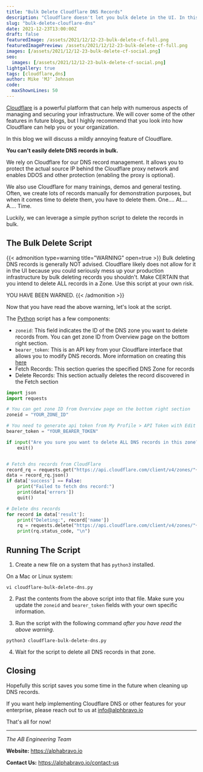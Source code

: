 ```yaml
---
title: "Bulk Delete Cloudflare DNS Records"
description: "Cloudflare doesn't let you bulk delete in the UI. In this blog, we show you how to use Python script to bulk delete DNS records in Cloudflare."
slug: "bulk-delete-clouflare-dns"
date: 2021-12-23T13:00:00Z
draft: false
featuredImage: /assets/2021/12/12-23-bulk-delete-cf-full.png  
featuredImagePreview: /assets/2021/12/12-23-bulk-delete-cf-full.png
images: [/assets/2021/12/12-23-bulk-delete-cf-social.png]
seo:
  images: [/assets/2021/12/12-23-bulk-delete-cf-social.png]
lightgallery: true
tags: [cloudflare,dns]
author: Mike 'MJ' Johnson
code: 
  maxShownLines: 50
---
```

<!--more-->

[Cloudflare](https://www.cloudflare.com/) is a powerful platform that can help with numerous aspects of managing and securing your infrastructure. We will cover some of the other features in future blogs, but I highly recommend that you look into how Cloudflare can help you or your organization.

In this blog we will discuss a mildly annoying feature of Cloudflare. 

**You can't easily delete DNS records in bulk.**

We rely on Cloudflare for our DNS record management. It allows you to protect the actual source IP behind the Cloudflare proxy network and enables DDOS and other protection (enabling the proxy is optional).

We also use Cloudflare for many trainings, demos and general testing. Often, we create lots of records manually for demonstration purposes, but when it comes time to delete them, you have to delete them. One.... At.... A.... Time.

Luckily, we can leverage a simple python script to delete the records in bulk.

## The Bulk Delete Script

{{< admonition type=warning title="WARNING" open=true >}}
Bulk deleting DNS records is generally NOT advised. Cloudflare likely does not allow for it in the UI because you could seriously mess up your production infrastructure by bulk deleting records you shouldn't. Make CERTAIN that you intend to delete ALL records in a Zone. Use this script at your own risk. 

YOU HAVE BEEN WARNED.
{{< /admonition >}}

Now that you have read the above warning, let's look at the script.

The [Python](https://www.python.org/) script has a few components:

- `zoneid`: This field indicates the ID of the DNS zone you want to delete records from. You can get zone ID from Overview page on the bottom right section.
- `bearer_token`: This is an API key from your Cloudflare interface that allows you to modify DNS records. More information on creating this [here](https://developers.cloudflare.com/api/tokens/create)
- Fetch Records: This section queries the specified DNS Zone for records
- Delete Records: This section actually deletes the record discovered in the Fetch section

```python
import json
import requests

# You can get zone ID from Overview page on the bottom right section
zoneid = "YOUR_ZONE_ID"

# You need to generate api token from My Profile > API Token with Edit Zone permission
bearer_token = "YOUR_BEARER_TOKEN"

if input("Are you sure you want to delete ALL DNS records in this zone? (y/n)") != "y":
    exit()


# Fetch dns records from CloudFlare
record_rq = requests.get("https://api.cloudflare.com/client/v4/zones/"+ zoneid +"/dns_records", headers = {"Content-Type": "application/json", "Authorization": "Bearer " + bearer_token})
data = record_rq.json()
if data['success'] == False:
    print("Failed to fetch dns record:")
    print(data['errors'])
    quit()

# Delete dns records
for record in data['result']:
    print("Deleting:", record['name'])
    rq = requests.delete("https://api.cloudflare.com/client/v4/zones/"+ zoneid +"/dns_records/" + record['id'], headers = {"Content-Type": "application/json", "Authorization": "Bearer " + bearer_token})
    print(rq.status_code, "\n")
```

## Running The Script

1. Create a new file on a system that has `python3` installed. 

On a Mac or Linux system:

```
vi cloudflare-bulk-delete-dns.py
```

2. Past the contents from the above script into that file. Make sure you update the `zoneid` and `bearer_token` fields with your own specific information.

3. Run the script with the following command *after you have read the above warning*. 
```
python3 cloudflare-bulk-delete-dns.py
```

4. Wait for the script to delete all DNS records in that zone.


## Closing

Hopefully this script saves you some time in the future when cleaning up DNS records.

If you want help implementing Cloudflare DNS or other features for your enterprise, please reach out to us at info@alphbravo.io

That's all for now!

---

*The AB Engineering Team*

**Website:** https://alphabravo.io

**Contact Us:** https://alphabravo.io/contact-us